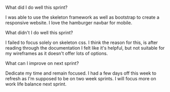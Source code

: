 What did I do well this sprint?

I was able to use the skeleton framework as well as bootstrap to create a responsive website. I love the hamburger navbar for mobile. 

What didn't I do well this sprint?

I failed to focus solely on skeleton css. I think the reason for this, is after reading through the documentation I felt like it's helpful, but not suitable for my wireframes as it doesn't offer lots of options. 

What can I improve on next sprint?

Dedicate my time and remain focused. I had a few days off this week to refresh as I'm supposed to be on two week sprints. I will focus more on work life balance next sprint. 
